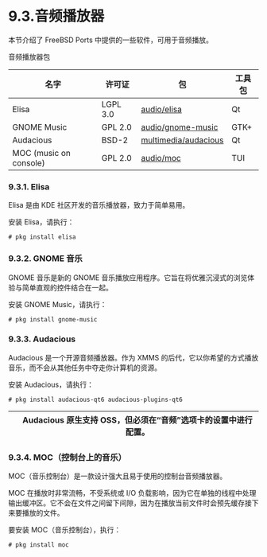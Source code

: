 # 9.3.音频播放器

本节介绍了 FreeBSD Ports 中提供的一些软件，可用于音频播放。

音频播放器包

| 名字                              | 许可证   | 包 | 工具包 |
| ----------------------------------- | ---------- | ---- | -------- |
|Elisa|LGPL 3.0|[audio/elisa](https://cgit.freebsd.org/ports/tree/audio/elisa/)|Qt|
|GNOME Music|GPL 2.0|[audio/gnome-music](https://cgit.freebsd.org/ports/tree/audio/gnome-music/)|GTK+|
|Audacious|BSD-2|[multimedia/audacious](https://cgit.freebsd.org/ports/tree/multimedia/audacious/)|Qt|
|MOC (music on console)|GPL 2.0|[audio/moc](https://cgit.freebsd.org/ports/tree/audio/moc/)|TUI|


### 9.3.1. Elisa

Elisa 是由 KDE 社区开发的音乐播放器，致力于简单易用。

安装 Elisa，请执行：

```
# pkg install elisa
```

### 9.3.2. GNOME 音乐

GNOME 音乐是新的 GNOME 音乐播放应用程序。它旨在将优雅沉浸式的浏览体验与简单直观的控件结合在一起。

安装 GNOME Music，请执行：

```
# pkg install gnome-music
```

### 9.3.3. Audacious

Audacious 是一个开源音频播放器。作为 XMMS 的后代，它以你希望的方式播放音乐，而不会从其他任务中夺走你计算机的资源。

安装 Audacious，请执行：

```
# pkg install audacious-qt6 audacious-plugins-qt6
```

|  | Audacious 原生支持 OSS，但必须在“音频”选项卡的设置中进行配置。|
| -- | ------------------------------------------------------------------ |

### 9.3.4. MOC（控制台上的音乐）

MOC（音乐控制台）是一款设计强大且易于使用的控制台音频播放器。

MOC 在播放时非常流畅，不受系统或 I/O 负载影响，因为它在单独的线程中处理输出缓冲区。它不会在文件之间留下间隙，因为在播放当前文件时会预先缓存接下来要播放的文件。

要安装 MOC（音乐控制台），执行：

```
# pkg install moc
```
